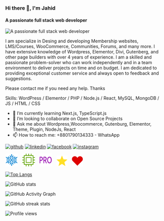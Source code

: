 ### Hi there 👋, I'm Jahid
#### A passionate full stack web developer
![A passionate full stack web developer](https://media.licdn.com/dms/image/D5616AQEUBZDKuIjA8g/profile-displaybackgroundimage-shrink_350_1400/0/1679231287492?e=1686182400&v=beta&t=0VIkLkrH7nM9Wdqsxnxg82taBcSmQj4FB8r8Fxatt78)

I am specialize in Desing and developing Membership websites, LMS/Courses, WooCommerce, Communities, Forums, and many more. I have extensive knowledge of Wordpress, Elementor, Divi, Gutenberg, and other page builders with over 4 years of experience.
I am a skilled and passionate problem-solver who can work independently and in a team environment to deliver projects on time and on budget. I am dedicated to providing exceptional customer service and always open to feedback and suggestions.

Please contact me if you need any help.
Thanks

Skills: WordPress / Elementor / PHP / Node.js / React, MySQL, MongoDB / JS / HTML / CSS

- 🌱 I’m currently learning Next.js, TypeScript.js 
- 👯 I’m looking to collaborate on Open Source Projects 
- 💬 Ask me about Wordpress,Woocommerce, Gutenburg, Elementor, Theme, Plugin, NodeJs, React 
- 📫 How to reach me: +8801790134333 - WhatsApp 


[<img src='https://cdn.jsdelivr.net/npm/simple-icons@3.0.1/icons/github.svg' alt='github' height='40'>](https://github.com/jahidhasan018)  [<img src='https://cdn.jsdelivr.net/npm/simple-icons@3.0.1/icons/linkedin.svg' alt='linkedin' height='40'>](https://www.linkedin.com/in/jahidhasan018/)  [<img src='https://cdn.jsdelivr.net/npm/simple-icons@3.0.1/icons/facebook.svg' alt='facebook' height='40'>](https://www.facebook.com/jahidhasan018)  [<img src='https://cdn.jsdelivr.net/npm/simple-icons@3.0.1/icons/instagram.svg' alt='instagram' height='40'>](https://www.instagram.com/jahidhasan018/)  

<a href='https://archiveprogram.github.com/'><img src='https://raw.githubusercontent.com/acervenky/animated-github-badges/master/assets/acbadge.gif' width='40' height='40'></a> <a href='https://docs.github.com/en/developers'><img src='https://raw.githubusercontent.com/acervenky/animated-github-badges/master/assets/devbadge.gif' width='40' height='40'></a> <a href='https://github.com/pricing'><img src='https://raw.githubusercontent.com/acervenky/animated-github-badges/master/assets/pro.gif' width='40' height='40'></a> <a href='https://stars.github.com/'><img src='https://raw.githubusercontent.com/acervenky/animated-github-badges/master/assets/starbadge.gif' width='35' height='35'></a> <a href='https://docs.github.com/en/github/supporting-the-open-source-community-with-github-sponsors'><img src='https://raw.githubusercontent.com/acervenky/animated-github-badges/master/assets/sponsorbadge.gif' width='35' height='35'></a> 

[![Top Langs](https://github-readme-stats.vercel.app/api/top-langs/?username=jahidhasan018)](https://github.com/anuraghazra/github-readme-stats)

![GitHub stats](https://github-readme-stats.vercel.app/api?username=jahidhasan018&show_icons=true&count_private=true)  

![GitHub Activity Graph](https://activity-graph.herokuapp.com/graph?username=jahidhasan018)  

![GitHub streak stats](https://streak-stats.demolab.com/?user=jahidhasan018)  

![Profile views](https://gpvc.arturio.dev/jahidhasan018)  
